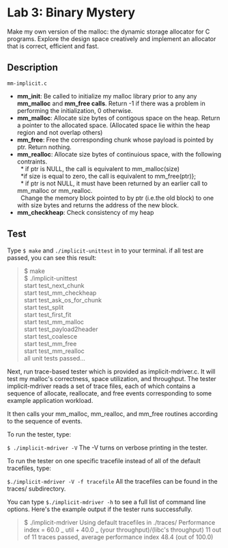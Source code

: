 # Lab 3: Binary Mystery

Make my own version of the malloc: the dynamic storage allocator for C programs.
Explore the design space creatively and implement an allocator that is correct, efficient and fast.

## Description

`mm-implicit.c`

- **mm_init**: Be called to initialize my malloc library prior to any any **mm_malloc** and **mm_free calls**.
  Return -1 if there was a problem in performing the initialization, 0 otherwise.
- **mm_malloc**: Allocate size bytes of contigous space on the heap. Return a pointer to the allocated space. (Allocated space lie within the heap region and not overlap others)
- **mm_free**: Free the corresponding chunk whose payload is pointed by ptr. Return nothing.
- **mm_realloc**: Allocate size bytes of continuious space, with the following contraints. <br/>
  &nbsp; * if ptr is NULL, the call is equivalent to mm_malloc(size) <br/>
  &nbsp; *if size is equal to zero, the call is equivalent to mm_free(ptr)}; <br/>
  &nbsp; \* if ptr is not NULL, it must have been returned by an earlier call to mm_malloc or mm_realloc. <br/>
  &nbsp; Change the memory block pointed to by ptr (i.e.the old block) to one with size bytes and returns the address of the new block. <br/>
- **mm_checkheap**: Check consistency of my heap

## Test

Type `$ make` and `./implicit-unittest` in to your terminal.
if all test are passed, you can see this result:

> $ make <br/>
> $ ./implicit-unittest <br/>
> start test_next_chunk <br/>
> start test_mm_checkheap <br/>
> start test_ask_os_for_chunk <br/>
> start test_split <br/>
> start test_first_fit <br/>
> start test_mm_malloc <br/>
> start test_payload2header <br/>
> start test_coalesce <br/>
> start test_mm_free <br/>
> start test_mm_realloc <br/>
> all unit tests passed... <br/>

Next, run trace-based tester which is provided as implicit-mdriver.c. It will test my malloc's correctness, space utilization, and throughput.
The tester implicit-mdriver reads a set of trace files, each of which contains a sequence of allocate, reallocate, and free events corresponding to some example application workload.

It then calls your mm_malloc, mm_realloc, and mm_free routines according to the sequence of events.

To run the tester, type:

`$ ./implicit-mdriver -V`
The -V turns on verbose printing in the tester.

To run the tester on one specific tracefile instead of all of the default tracefiles, type:

`$./implicit-mdriver -V -f tracefile`
All the tracefiles can be found in the traces/ subdirectory.

You can type `$./implicit-mdriver -h` to see a full list of command line options. Here's the example output if the tester runs successfully.

> $ ./implicit-mdriver
> Using default tracefiles in ./traces/
> Performance index = 60.0 _ util + 40.0 _ (your throughput)/(libc's throughput)
> 11 out of 11 traces passed, average performance index 48.4 (out of 100.0)
